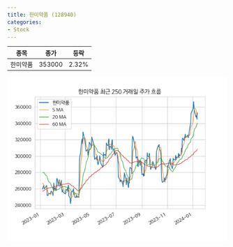 ```yaml
---
title: 한미약품 (128940)
categories:
- Stock
---
```


|종목|종가|등락|
|----|----|----|
|한미약품|353000|2.32%|

<!-- more -->

![128940](/assets/images/stock/128940.png)